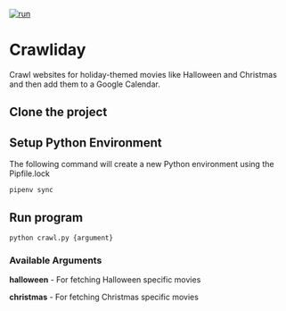 <!-- [![bump-version](https://github.com/roshansaganti/crawliday/actions/workflows/bump-version.yml/badge.svg)](https://github.com/roshansaganti/crawliday/actions/workflows/bump-version.yml) -->

[![run](https://github.com/roshansaganti/crawliday/actions/workflows/run.yml/badge.svg)](https://github.com/roshansaganti/crawliday/actions/workflows/run.yml)

# Crawliday

Crawl websites for holiday-themed movies like Halloween and Christmas and then add them to a Google Calendar.

## Clone the project

## Setup Python Environment

The following command will create a new Python environment using the Pipfile.lock

```
pipenv sync
```

## Run program

```
python crawl.py {argument}
```

### Available Arguments

**halloween** - For fetching Halloween specific movies

**christmas** - For fetching Christmas specific movies
